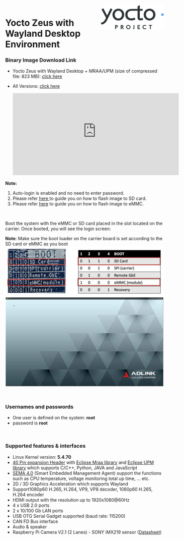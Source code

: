 <img align="right" src="YoctoImages.assets/yocto_project_eebe407216.png"  />  

# Yocto Zeus with Wayland Desktop Environment

<div class= "bullets">

### Binary Image Download Link
* Yocto Zeus with Wayland Desktop + MRAA/UPM (size of compressed file: 823 MB): [click here](https://hq0epm0west0us0storage.blob.core.windows.net/$web/public/SMARC/LEC-iMX8MP/Images/Yocto/LEC-IMX8MP-2G-IPi-SMARC-PLUS_Yocto-zeus_v1.6_20210712.zip)
* All Versions: <a data-toggle="collapse" data-target="#demo" href="#">click here</a>
  
    <div id="demo" class="iframe-container collapse" style="z-index: 100; background-color: white;"><iframe class="download-area" src="https://hq0epm0west0us0storage.z22.web.core.windows.net/?prefix=public/SMARC/LEC-iMX8MP/Images/Yocto/&amp;pageLevel=0" scrolling="no">
      	</iframe></div>
    <style>
    .iframe-container {
        width: 110%;
    }
    .download-area {
    	width:100%;
    	min-height: 260px;
    	height: 260px;
        border: none;
    }
    </style>

**Note:**
1. Auto-login is enabled and no need to enter password.     
2.  Please refer [here ](HowToFlashImageSD.html) to guide you on how to flash image to SD card.
3.   Please refer [here](HowToFlashImageeMMC.html) to guide you on how to flash image to eMMC.

<br>

Boot the system with the eMMC or SD card placed in the slot located on the carrier. Once booted, you will see the login screen:

**Note**: Make sure the boot loader on the carrier board is set according to the SD card or eMMC as you boot
<img src="UbuntuImages.assets\Boot_loadert.png" alt="logo" style="margin-left: auto; margin-right: auto; display: block;" />
<img src="YoctoImages.assets\yocto_boot_screen.png" alt="logo" style="zoom:100%; margin-left: auto; margin-right: auto; display: block;" />




<br/>

### Usernames and passwords

* One user is defined on the system: **root**
* password is **root**

<br/>

### Supported features & interfaces 


* Linux Kernel version: **5.4.70**
*  [40 Pin expansion Header](UserInterfaces.html) with [Eclipse Mraa library](https://github.com/eclipse/mraa) and [Eclipse UPM library](https://github.com/eclipse/upm) which supports C/C++, Python, JAVA and JavaScript
*  [SEMA 4.0](https://adlink-epm.github.io/sema-doc/#/) (Smart Embedded Management Agent) support the functions such as CPU temperature, voltage monitoring total up time, ... etc.
*  2D / 3D Graphics Acceleration which supports Wayland
*  Support1080p60 H.265, H.264, VP9, VP8 decoder, 1080p60 H.265, H.264 encoder
*  HDMI output with the resolution up to 1920x1080@60Hz
*  4 x USB 2.0 ports
*  2 x 10/100 Gb LAN ports
*  USB OTG Serial Gadget supported (baud rate: 115200)
*  CAN FD Bus interface
*  Audio & speaker
*  Raspberry Pi Camera V2.1 (2 Lanes) - SONY iMX219 sensor ([Datasheet](https://www.raspberrypi.org/documentation/hardware/camera/))

</div>